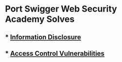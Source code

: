 # Port Swigger Web Security Academy Solves

## * [Information Disclosure](https://github.com/erennuygun/PortSwigger-WebSecAcademy-Solves/blob/master/Information%20Disclosure/Write-Up.md)
## * [Access Control Vulnerabilities](https://github.com/erennuygun/PortSwigger-WebSecAcademy-Solves/tree/master/Access%20Control%20Vulnerabilities)


